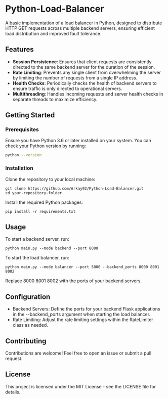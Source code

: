 # Python-Load-Balancer

A basic implementation of a load balancer in Python, designed to distribute HTTP GET requests across multiple backend servers, ensuring efficient load distribution and improved fault tolerance.

## Features

- **Session Persistence**: Ensures that client requests are consistently directed to the same backend server for the duration of the session.
- **Rate Limiting**: Prevents any single client from overwhelming the server by limiting the number of requests from a single IP address.
- **Health Checks**: Periodically checks the health of backend servers to ensure traffic is only directed to operational servers.
- **Multithreading**: Handles incoming requests and server health checks in separate threads to maximize efficiency.

## Getting Started

### Prerequisites

Ensure you have Python 3.6 or later installed on your system. You can check your Python version by running:

```bash
python --version
```
### Installation
Clone the repository to your local machine:
```
git clone https://github.com/Arkay92/Python-Load-Balancer.git
cd your-repository-folder
```
Install the required Python packages:
```
pip install -r requirements.txt
```
## Usage
To start a backend server, run:

```
python main.py --mode backend --port 8000
```

To start the load balancer, run:
```
python main.py --mode balancer --port 5000 --backend_ports 8000 8001 8002
```

Replace 8000 8001 8002 with the ports of your backend servers.

## Configuration
- Backend Servers: Define the ports for your backend Flask applications in the --backend_ports argument when starting the load balancer.
- Rate Limiting: Adjust the rate limiting settings within the RateLimiter class as needed.

## Contributing
Contributions are welcome! Feel free to open an issue or submit a pull request.

## License
This project is licensed under the MIT License - see the LICENSE file for details.
